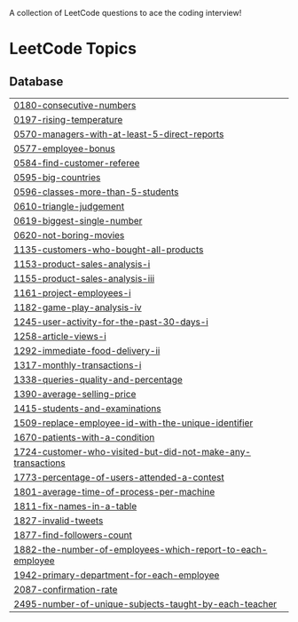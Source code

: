 A collection of LeetCode questions to ace the coding interview!
<!---LeetCode Topics Start-->
# LeetCode Topics
## Database
|  |
| ------- |
| [0180-consecutive-numbers](https://github.com/Omarioooo/SQL-50-Study-Plan/tree/master/0180-consecutive-numbers) |
| [0197-rising-temperature](https://github.com/Omarioooo/SQL-50-Study-Plan/tree/master/0197-rising-temperature) |
| [0570-managers-with-at-least-5-direct-reports](https://github.com/Omarioooo/SQL-50-Study-Plan/tree/master/0570-managers-with-at-least-5-direct-reports) |
| [0577-employee-bonus](https://github.com/Omarioooo/SQL-50-Study-Plan/tree/master/0577-employee-bonus) |
| [0584-find-customer-referee](https://github.com/Omarioooo/SQL-50-Study-Plan/tree/master/0584-find-customer-referee) |
| [0595-big-countries](https://github.com/Omarioooo/SQL-50-Study-Plan/tree/master/0595-big-countries) |
| [0596-classes-more-than-5-students](https://github.com/Omarioooo/SQL-50-Study-Plan/tree/master/0596-classes-more-than-5-students) |
| [0610-triangle-judgement](https://github.com/Omarioooo/SQL-50-Study-Plan/tree/master/0610-triangle-judgement) |
| [0619-biggest-single-number](https://github.com/Omarioooo/SQL-50-Study-Plan/tree/master/0619-biggest-single-number) |
| [0620-not-boring-movies](https://github.com/Omarioooo/SQL-50-Study-Plan/tree/master/0620-not-boring-movies) |
| [1135-customers-who-bought-all-products](https://github.com/Omarioooo/SQL-50-Study-Plan/tree/master/1135-customers-who-bought-all-products) |
| [1153-product-sales-analysis-i](https://github.com/Omarioooo/SQL-50-Study-Plan/tree/master/1153-product-sales-analysis-i) |
| [1155-product-sales-analysis-iii](https://github.com/Omarioooo/SQL-50-Study-Plan/tree/master/1155-product-sales-analysis-iii) |
| [1161-project-employees-i](https://github.com/Omarioooo/SQL-50-Study-Plan/tree/master/1161-project-employees-i) |
| [1182-game-play-analysis-iv](https://github.com/Omarioooo/SQL-50-Study-Plan/tree/master/1182-game-play-analysis-iv) |
| [1245-user-activity-for-the-past-30-days-i](https://github.com/Omarioooo/SQL-50-Study-Plan/tree/master/1245-user-activity-for-the-past-30-days-i) |
| [1258-article-views-i](https://github.com/Omarioooo/SQL-50-Study-Plan/tree/master/1258-article-views-i) |
| [1292-immediate-food-delivery-ii](https://github.com/Omarioooo/SQL-50-Study-Plan/tree/master/1292-immediate-food-delivery-ii) |
| [1317-monthly-transactions-i](https://github.com/Omarioooo/SQL-50-Study-Plan/tree/master/1317-monthly-transactions-i) |
| [1338-queries-quality-and-percentage](https://github.com/Omarioooo/SQL-50-Study-Plan/tree/master/1338-queries-quality-and-percentage) |
| [1390-average-selling-price](https://github.com/Omarioooo/SQL-50-Study-Plan/tree/master/1390-average-selling-price) |
| [1415-students-and-examinations](https://github.com/Omarioooo/SQL-50-Study-Plan/tree/master/1415-students-and-examinations) |
| [1509-replace-employee-id-with-the-unique-identifier](https://github.com/Omarioooo/SQL-50-Study-Plan/tree/master/1509-replace-employee-id-with-the-unique-identifier) |
| [1670-patients-with-a-condition](https://github.com/Omarioooo/SQL-50-Study-Plan/tree/master/1670-patients-with-a-condition) |
| [1724-customer-who-visited-but-did-not-make-any-transactions](https://github.com/Omarioooo/SQL-50-Study-Plan/tree/master/1724-customer-who-visited-but-did-not-make-any-transactions) |
| [1773-percentage-of-users-attended-a-contest](https://github.com/Omarioooo/SQL-50-Study-Plan/tree/master/1773-percentage-of-users-attended-a-contest) |
| [1801-average-time-of-process-per-machine](https://github.com/Omarioooo/SQL-50-Study-Plan/tree/master/1801-average-time-of-process-per-machine) |
| [1811-fix-names-in-a-table](https://github.com/Omarioooo/SQL-50-Study-Plan/tree/master/1811-fix-names-in-a-table) |
| [1827-invalid-tweets](https://github.com/Omarioooo/SQL-50-Study-Plan/tree/master/1827-invalid-tweets) |
| [1877-find-followers-count](https://github.com/Omarioooo/SQL-50-Study-Plan/tree/master/1877-find-followers-count) |
| [1882-the-number-of-employees-which-report-to-each-employee](https://github.com/Omarioooo/SQL-50-Study-Plan/tree/master/1882-the-number-of-employees-which-report-to-each-employee) |
| [1942-primary-department-for-each-employee](https://github.com/Omarioooo/SQL-50-Study-Plan/tree/master/1942-primary-department-for-each-employee) |
| [2087-confirmation-rate](https://github.com/Omarioooo/SQL-50-Study-Plan/tree/master/2087-confirmation-rate) |
| [2495-number-of-unique-subjects-taught-by-each-teacher](https://github.com/Omarioooo/SQL-50-Study-Plan/tree/master/2495-number-of-unique-subjects-taught-by-each-teacher) |
<!---LeetCode Topics End-->

